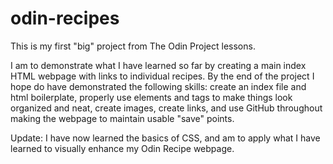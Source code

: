 # odin-recipes

This is my first "big" project from The Odin Project lessons.

I am to demonstrate what I have learned so far by creating a main index HTML webpage with links to individual recipes.
By the end of the project I hope do have demonstrated the following skills:  create an index file and html boilerplate, 
properly use elements and tags to make things look organized and neat, create images, create links, and use GitHub throughout
making the webpage to maintain  usable "save" points.

Update:  I have now learned the basics of CSS, and am to apply what I have learned to visually enhance my Odin Recipe webpage.